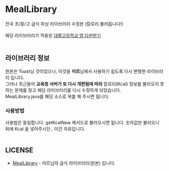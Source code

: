 # MealLibrary
전국 초/중/고 급식 파싱 라이브러리 수정본 (칼로리 불러옵니다!)<BR><BR>
해당 라이브러리가 적용된 [대평고등학교 앱 다운받기](https://play.google.com/store/apps/details?id=com.junseo.daepyeong)
<BR><BR>
## 라이브러리 정보
원본은 Toast님 것이었으나, 이것을 **미르**님께서 사용하기 쉽도록 다시 변형한 라이브러리 입니다.<BR>
그러나 최근들어 **교육청 서버가 또 다시 개편됨에 따라** 칼로리(Kcal) 정보를 불러오지 못하는 문제를 찾고 해당 라이브러리를 다시 수정하게 되었습니다.<BR>
MealLibrary.java를 해당 소스로 복붙 해 주시면 됩니다.<BR>
### 사용방법
사용법은 동일합니다. getKcalNew 메서드로 불러오시면 됩니다. 숫자값만 불러오니 뒤에 Kcal 을 넣어주시던.. 이건 자유입니다.<BR><BR>
## LICENSE
* [MealLibrary](https://bitbucket.org/whdghks913/androidmeallibrary) - 미르님의 급식 라이브러리(원본) 입니다.
